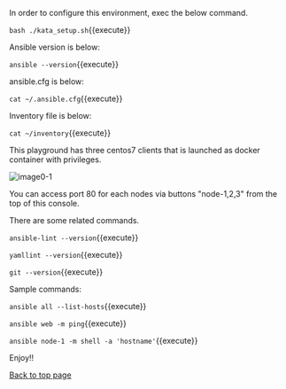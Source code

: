 In order to configure this environment, exec the below command.

`bash ./kata_setup.sh`{{execute}}


Ansible version is below:

`ansible --version`{{execute}}


ansible.cfg is below:

`cat ~/.ansible.cfg`{{execute}}


Inventory file is below:

`cat ~/inventory`{{execute}}


This playground has three centos7 clients that is launched as docker container with privileges.

![image0-1](https://raw.githubusercontent.com/irixjp/katacoda-scenarios/master/master-course-data/assets/01/kata_env.png "kata_env.png")


You can access port 80 for each nodes via buttons "node-1,2,3" from the top of this console.

There are some related commands.

`ansible-lint --version`{{execute}}

`yamllint --version`{{execute}}

`git --version`{{execute}}


Sample commands:

`ansible all --list-hosts`{{execute}}

`ansible web -m ping`{{execute}}

`ansible node-1 -m shell -a 'hostname'`{{execute}}


Enjoy!!

[Back to top page](https://www.katacoda.com/irixjp)
